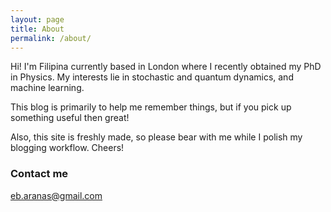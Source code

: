 ```yaml
---
layout: page
title: About
permalink: /about/
---
```


Hi! I'm Filipina currently based in London where I recently obtained my PhD in Physics. My interests lie in stochastic and quantum dynamics, and machine learning.

This blog is primarily to help me remember things, but if you pick up something useful then great!

Also, this site is freshly made, so please bear with me while I polish my blogging workflow. Cheers!


### Contact me

[eb.aranas@gmail.com](mailto:eb.aranas@gmail.com)
